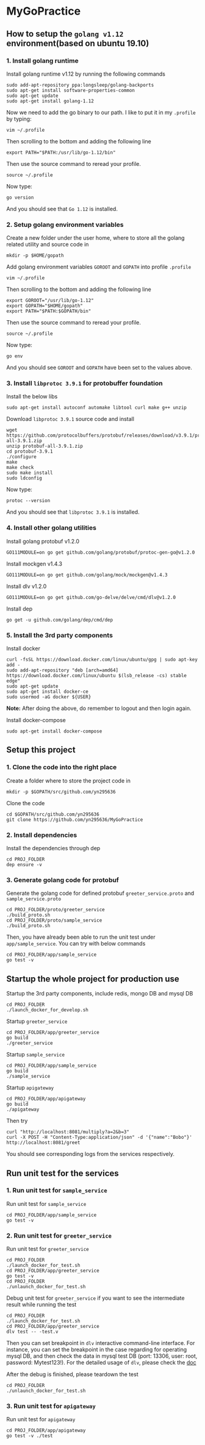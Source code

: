 # MyGoPractice

## How to setup the `golang v1.12` environment(based on ubuntu 19.10)

### 1. Install golang runtime
Install golang runtime v1.12 by running the following commands
```
sudo add-apt-repository ppa:longsleep/golang-backports
sudo apt-get install software-properties-common
sudo apt-get update 
sudo apt-get install golang-1.12
```
Now we need to add the go binary to our path. I like to put it in my `.profile` by typing:
```
vim ~/.profile
```
Then scrolling to the bottom and adding the following line
```
export PATH="$PATH:/usr/lib/go-1.12/bin"
```
Then use the source command to reread your profile.
```
source ~/.profile
```
Now type:
```
go version
```
And you should see that `Go 1.12` is installed.

### 2. Setup golang environment variables
Create a new folder under the user home, where to store all the golang related utility and source code in
```
mkdir -p $HOME/gopath
```
Add golang environment variables `GOROOT` and `GOPATH` into profile `.profile`
```
vim ~/.profile
```
Then scrolling to the bottom and adding the following line
```
export GOROOT="/usr/lib/go-1.12"
export GOPATH="$HOME/gopath"
export PATH="$PATH:$GOPATH/bin"
```
Then use the source command to reread your profile.
```
source ~/.profile
```
Now type:
```
go env
```
And you should see `GOROOT` and `GOPATH` have been set to the values above.

### 3. Install `libprotoc 3.9.1` for protobuffer foundation
Install the below libs
```
sudo apt-get install autoconf automake libtool curl make g++ unzip
```
Download `libprotoc 3.9.1` source code and install
```
wget https://github.com/protocolbuffers/protobuf/releases/download/v3.9.1/protobuf-all-3.9.1.zip
unzip protobuf-all-3.9.1.zip
cd protobuf-3.9.1
./configure
make
make check
sudo make install
sudo ldconfig
```
Now type:
```
protoc --version
```
And you should see that `libprotoc 3.9.1` is installed.

### 4. Install other golang utilities
Install golang protobuf v1.2.0
```
GO111MODULE=on go get github.com/golang/protobuf/protoc-gen-go@v1.2.0
```
Install mockgen v1.4.3
```
GO111MODULE=on go get github.com/golang/mock/mockgen@v1.4.3
```
Install dlv v1.2.0
```
GO111MODULE=on go get github.com/go-delve/delve/cmd/dlv@v1.2.0
```
Install dep
```
go get -u github.com/golang/dep/cmd/dep
```

### 5. Install the 3rd party components
Install docker
```
curl -fsSL https://download.docker.com/linux/ubuntu/gpg | sudo apt-key add -
sudo add-apt-repository "deb [arch=amd64] https://download.docker.com/linux/ubuntu $(lsb_release -cs) stable edge"
sudo apt-get update
sudo apt-get install docker-ce
sudo usermod -aG docker ${USER}
```
**Note:** After doing the above, do remember to logout and then login again.

Install docker-compose
```
sudo apt-get install docker-compose
```

## Setup this project

### 1. Clone the code into the right place
Create a folder where to store the project code in
```
mkdir -p $GOPATH/src/github.com/yn295636
```
Clone the code
```
cd $GOPATH/src/github.com/yn295636
git clone https://github.com/yn295636/MyGoPractice
```

### 2. Install dependencies
Install the dependencies through dep
```
cd PROJ_FOLDER
dep ensure -v
```

### 3. Generate golang code for protobuf
Generate the golang code for defined protobuf `greeter_service.proto` and `sample_service.proto`
```
cd PROJ_FOLDER/proto/greeter_service
./build_proto.sh
cd PROJ_FOLDER/proto/sample_service
./build_proto.sh
```
Then, you have already been able to run the unit test under `app/sample_service`. You can try with below commands
```
cd PROJ_FOLDER/app/sample_service
go test -v
```

## Startup the whole project for production use

Startup the 3rd party components, include redis, mongo DB and mysql DB
```
cd PROJ_FOLDER
./launch_docker_for_develop.sh
```
Startup `greeter_service`
```
cd PROJ_FOLDER/app/greeter_service
go build
./greeter_service
```
Startup `sample_service`
```
cd PROJ_FOLDER/app/sample_service
go build
./sample_service
```
Startup `apigateway`
```
cd PROJ_FOLDER/app/apigateway
go build
./apigateway
```
Then try
```
curl "http://localhost:8081/multiply?a=2&b=3"
curl -X POST -H "Content-Type:application/json" -d '{"name":"Bobo"}' http://localhost:8081/greet
```
You should see corresponding logs from the services respectively.

## Run unit test for the services

### 1. Run unit test for `sample_service`
Run unit test for `sample_service`
```
cd PROJ_FOLDER/app/sample_service
go test -v
```

### 2. Run unit test for `greeter_service`
Run unit test for `greeter_service`
```
cd PROJ_FOLDER
./launch_docker_for_test.sh
cd PROJ_FOLDER/app/greeter_service
go test -v
cd PROJ_FOLDER
./unlaunch_docker_for_test.sh
```
Debug unit test for `greeter_service` if you want to see the intermediate result while running the test
```
cd PROJ_FOLDER
./launch_docker_for_test.sh
cd PROJ_FOLDER/app/greeter_service
dlv test -- -test.v
```
Then you can set breakpoint in `dlv` interactive command-line interface. For instance, you can set the breakpoint in the case regarding for operating mysql DB, and then check the data in mysql test DB (port: 13306, user: root, password: Mytest123!). For the detailed usage of `dlv`, please check the [doc](https://github.com/go-delve/delve/blob/master/Documentation/cli/README.md)

After the debug is finished, please teardown the test
```
cd PROJ_FOLDER
./unlaunch_docker_for_test.sh
```

### 3. Run unit test for `apigateway`
Run unit test for `apigateway`
```
cd PROJ_FOLDER/app/apigateway
go test -v ./test
```